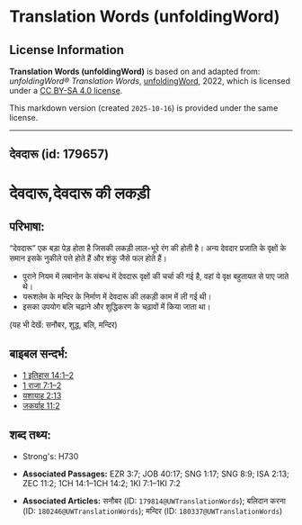 # Translation Words (unfoldingWord)

## License Information

**Translation Words (unfoldingWord)** is based on and adapted from: _unfoldingWord® Translation Words_, [unfoldingWord](https://unfoldingword.org/utw), 2022, which is licensed under a [CC BY-SA 4.0 license](https://creativecommons.org/licenses/by-sa/4.0/legalcode.en).

This markdown version (created `2025-10-16`) is provided under the same license.



--------------------------------

## देवदारू (id: 179657)

देवदारू,देवदारू की लकड़ी
========================

परिभाषा:
--------

“देवदारू” एक बड़ा पेड़ होता है जिसकी लकड़ी लाल\-भूरे रंग की होती है। अन्य देवदार प्रजाति के वृक्षों के समान इसके नुकीले पत्ते होते हैं और शंकु जैसे फल होते हैं।

* पुराने नियम में लबानोन के संबन्ध में देवदारू वृक्षों की चर्चा की गई है, वहां ये वृक्ष बहुतायत से पाए जाते थे।
* यरूशलेम के मन्दिर के निर्माण में देवदारू की लकड़ी काम में ली गई थी।
* इसका उपयोग बलि चढ़ाने और शुद्धिकरण के चढ़ावों में किया जाता था।

(यह भी देखें: सनौबर, शुद्ध, बलि, मन्दिर)

बाइबल सन्दर्भ:
--------------

* [1 इतिहास 14:1–2](https://ref.ly/1Chr0:0)
* [1 राजा 7:1–2](https://ref.ly/1Kgs0:0)
* [यशायाह 2:13](https://ref.ly/Isa2:13)
* [जकर्याह 11:2](https://ref.ly/Zech11:2)

शब्द तथ्य:
----------

* Strong's: H730

* **Associated Passages:** EZR 3:7; JOB 40:17; SNG 1:17; SNG 8:9; ISA 2:13; ZEC 11:2; 1CH 14:1–1CH 14:2; 1KI 7:1–1KI 7:2
* **Associated Articles:** सनौबर (ID: `179814@UWTranslationWords`); बलिदान करना (ID: `180246@UWTranslationWords`); मन्दिर (ID: `180337@UWTranslationWords`)

